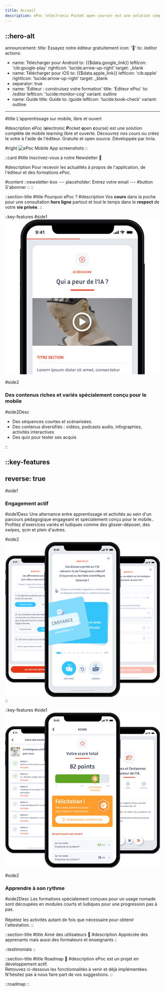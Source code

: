 ```yaml
---
title: Accueil
description: ePoc (electronic Pocket open course) est une solution complète de mobile learning libre et ouverte. Gratuite et open source. Développée par Inria.
---
```

::hero-alt
---
announcement:
  title: Essayez notre éditeur gratuitement
  icon: '🚀'
  to: /editor
actions:
  - name: Télécharger pour Android
    to: {{$data.google_link}}
    leftIcon: 'cib:google-play'
    rightIcon: 'lucide:arrow-up-right'
    target: _blank
  - name: Télécharger pour iOS
    to: {{$data.apple_link}}
    leftIcon: 'cib:apple'
    rightIcon: 'lucide:arrow-up-right'
    target: _blank
  - separator: true
  - name: 'Éditeur : construisez votre formation'
    title: 'Éditeur ePoc'
    to: /editor
    leftIcon: 'lucide:monitor-cog'
    variant: outline
  - name: Guide
    title: Guide
    to: /guide
    leftIcon: 'lucide:book-check'
    variant: outline
---

#title
L'apprentissage sur mobile, libre et ouvert

#description
ePoc (**e**lectronic **P**ocket **o**pen **c**ourse) est une solution complète de mobile learning libre et ouverte. Découvrez nos cours ou créez le votre à l'aide de l'éditeur. Gratuite et open source. Développée par Inria.

#right
![ePoc Mobile App screenshots](/images/epoc-promo-blanc.png)
::

::card
#title
Inscrivez-vous à notre Newsletter 💌

#description
Pour recevoir les actualités à propos de l'application, de l'éditeur et des formations ePoc.

#content
    ::newsletter-box
    ---
    placeholder: Entrez votre email
    ---
    #button
    S'abonner
    ::
::

::section-title
#title
Pourquoi ePoc ?
#description
Vos **cours** dans la poche pour une consultation **hors ligne** partout et tout le temps dans le **respect** de votre **vie privée**.
::

::key-features
#side1
![Image d'exemple de contenu vidéo](/images/video.png)

#side2
### Des contenus riches et variés spécialement conçu pour le mobile

#side2Desc
- Des séquences courtes et scénarisées.
- Des contenus diversifiés : vidéos, podcasts audio, infographies, activités interactives
- Des quiz pour tester ses acquis

::

::key-features
---
reverse: true
---
#side1
### Engagement actif

#side1Desc
Une alternance entre apprentissage et activités au sein d'un parcours pédagogique engageant et spécialement conçu pour le mobile..
Profitez d'exercices variés et ludiques comme des glisser-déposer, des swipes, qcm et plein d'autres.

#side2
![Image d'exemple de contenu quiz](/images/quiz.png)
::

::key-features
#side1
![Image d'exemple de contenu quiz](/images/progression.png)

#side2
### Apprendre à son rythme

#side2Desc
Les formations spécialement conçues pour un usage nomade sont découpées en modules courts et ludiques pour une progression pas à pas.
<br/><br/>
Répétez les activités autant de fois que nécessaire pour obtenir l'attestation.
::


::section-title
#title
Aimé des utilisateurs 🤩
#description
Appréciée des apprenants mais aussi des formateurs et enseignants
::

::testimonials
::

<div id="roadmap"></div>

::section-title
#title
Roadmap 🚀
#description
ePoc est un projet en développement actif.  
Retrouvez ci-dessous les fonctionnalités à venir et déjà implémentées.  
N'hésitez pas à nous faire part de vos suggestions.
::

::roadmap
::
